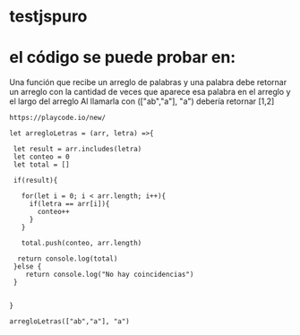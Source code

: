# testjspuro
# el código se puede probar en: 

Una función que recibe un arreglo de palabras y una palabra debe retornar un arreglo con la cantidad de veces que aparece esa palabra en el arreglo y el largo del arreglo
Al llamarla con (["ab","a"], "a") debería retornar [1,2]

```
https://playcode.io/new/
```
```
let arregloLetras = (arr, letra) =>{
 
 let result = arr.includes(letra)
 let conteo = 0
 let total = []

 if(result){
 
   for(let i = 0; i < arr.length; i++){
     if(letra == arr[i]){
       conteo++
     }
   }

   total.push(conteo, arr.length)

  return console.log(total)
 }else {
    return console.log("No hay coincidencias")
 }

 
} 

arregloLetras(["ab","a"], "a")
```
